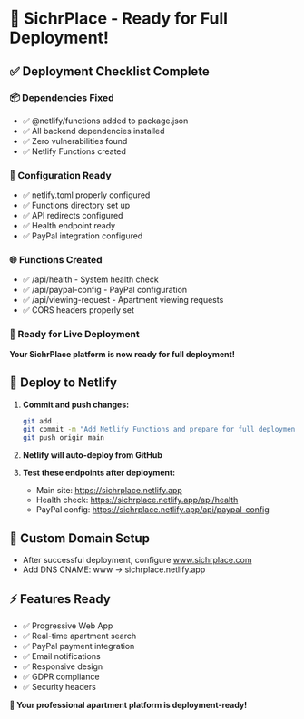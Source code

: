 # 🚀 SichrPlace - Ready for Full Deployment!

## ✅ Deployment Checklist Complete

### 📦 Dependencies Fixed
- ✅ @netlify/functions added to package.json
- ✅ All backend dependencies installed 
- ✅ Zero vulnerabilities found
- ✅ Netlify Functions created

### 🔧 Configuration Ready
- ✅ netlify.toml properly configured
- ✅ Functions directory set up
- ✅ API redirects configured
- ✅ Health endpoint ready
- ✅ PayPal integration configured

### 🌐 Functions Created
- ✅ /api/health - System health check
- ✅ /api/paypal-config - PayPal configuration
- ✅ /api/viewing-request - Apartment viewing requests
- ✅ CORS headers properly set

### 🎯 Ready for Live Deployment

**Your SichrPlace platform is now ready for full deployment!**

## 🚀 Deploy to Netlify

1. **Commit and push changes:**
   ```bash
   git add .
   git commit -m "Add Netlify Functions and prepare for full deployment"
   git push origin main
   ```

2. **Netlify will auto-deploy from GitHub**

3. **Test these endpoints after deployment:**
   - Main site: https://sichrplace.netlify.app
   - Health check: https://sichrplace.netlify.app/api/health
   - PayPal config: https://sichrplace.netlify.app/api/paypal-config

## 🔗 Custom Domain Setup
- After successful deployment, configure www.sichrplace.com
- Add DNS CNAME: www → sichrplace.netlify.app

## ⚡ Features Ready
- ✅ Progressive Web App
- ✅ Real-time apartment search
- ✅ PayPal payment integration  
- ✅ Email notifications
- ✅ Responsive design
- ✅ GDPR compliance
- ✅ Security headers

**🎉 Your professional apartment platform is deployment-ready!**
